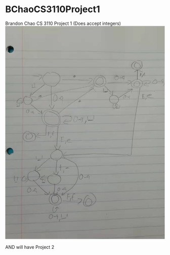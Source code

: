 # BChaoCS3110Project1

Brandon Chao CS 3110 Project 1
(Does accept integers)
<img src="DFA_Project.jpg" alt="Alt text" title="Optional title">

AND
will have Project 2
